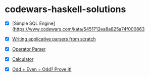 # codewars-haskell-solutions

- [x] [Simple SQL Engine](https://www.codewars.com/kata/5451712ea8a825a74f000863

- [x] [Writing applicative parsers from scratch](https://www.codewars.com/kata/54f1fdb7f29358dd1f00015d)

- [x] [Operator Parser](https://www.codewars.com/kata/5842777813ee50ef38000020)

- [x] [Calculator](https://www.codewars.com/kata/5235c913397cbf2508000048)

- [x] [Odd + Even = Odd? Prove it!](https://www.codewars.com/kata/599d973255342a0ce400009b)
